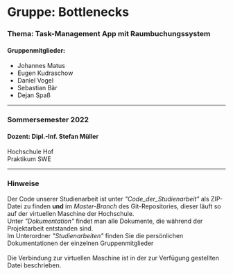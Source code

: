 <h1>Gruppe: Bottlenecks</h1>
<h3>Thema: Task-Management App mit Raumbuchungssystem</h3>
<h4>Gruppenmitglieder:</h4>
<ul>
<li>Johannes Matus</li>
<li>Eugen Kudraschow</li>
<li>Daniel Vogel</li>
<li>Sebastian Bär</li>
<li>Dejan Spaß</li>
</ul>

<hr>
<h3>Sommersemester 2022</h3>
<h4>Dozent: Dipl.-Inf. Stefan Müller</h4>
Hochschule Hof<br>
Praktikum SWE<br>
<hr>

<h3>Hinweise</h3>
Der Code unserer Studienarbeit ist unter <em>"Code_der_Studienarbeit"</em> als ZIP-Datei zu finden <strong>und</strong> im <em>Master-Branch</em> des Git-Repositories, dieser läuft so auf der virtuellen Maschine der Hochschule.<br>
Unter <em>"Dokumentation"</em> findet man alle Dokumente, die während der Projektarbeit entstanden sind.<br>
Im Unterordner <em>"Studienarbeiten"</em> finden Sie die persönlichen Dokumentationen der einzelnen Gruppenmitglieder<br>
<br>
Die Verbindung zur virtuellen Maschine ist in der zur Verfügung gestellten Datei beschrieben.
